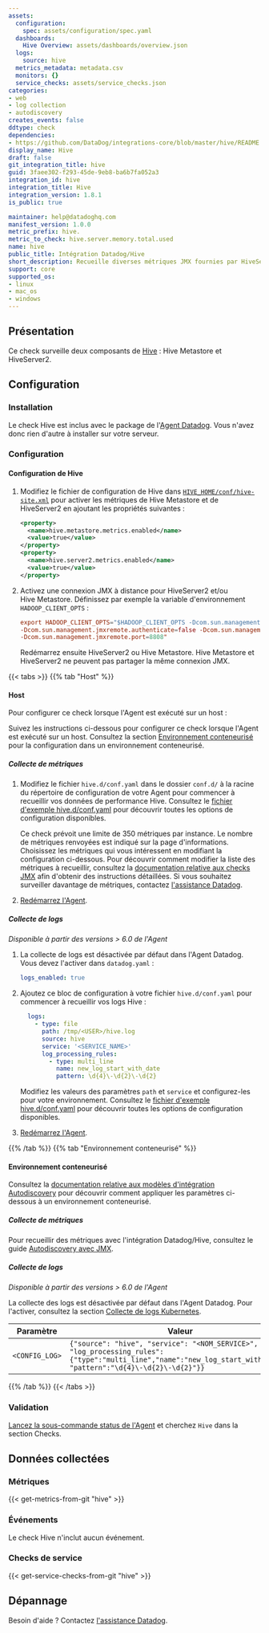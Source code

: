 ```yaml
---
assets:
  configuration:
    spec: assets/configuration/spec.yaml
  dashboards:
    Hive Overview: assets/dashboards/overview.json
  logs:
    source: hive
  metrics_metadata: metadata.csv
  monitors: {}
  service_checks: assets/service_checks.json
categories:
- web
- log collection
- autodiscovery
creates_events: false
ddtype: check
dependencies:
- https://github.com/DataDog/integrations-core/blob/master/hive/README.md
display_name: Hive
draft: false
git_integration_title: hive
guid: 3faee302-f293-45de-9eb8-ba6b7fa052a3
integration_id: hive
integration_title: Hive
integration_version: 1.8.1
is_public: true

maintainer: help@datadoghq.com
manifest_version: 1.0.0
metric_prefix: hive.
metric_to_check: hive.server.memory.total.used
name: hive
public_title: Intégration Datadog/Hive
short_description: Recueille diverses métriques JMX fournies par HiveServer2 et Hive MetaStore
support: core
supported_os:
- linux
- mac_os
- windows
---
```




## Présentation

Ce check surveille deux composants de [Hive][1] : Hive Metastore et HiveServer2.

## Configuration

### Installation

Le check Hive est inclus avec le package de l'[Agent Datadog][2]. Vous n'avez donc rien d'autre à installer sur votre serveur.

### Configuration

#### Configuration de Hive

1. Modifiez le fichier de configuration de Hive dans [`HIVE_HOME/conf/hive-site.xml`][3] pour activer les métriques de Hive Metastore et de HiveServer2 en ajoutant les propriétés suivantes :

   ```xml
   <property>
     <name>hive.metastore.metrics.enabled</name>
     <value>true</value>
   </property>
   <property>
     <name>hive.server2.metrics.enabled</name>
     <value>true</value>
   </property>
   ```

2. Activez une connexion JMX à distance pour HiveServer2 et/ou Hive Metastore. Définissez par exemple la variable d'environnement `HADOOP_CLIENT_OPTS` :

   ```conf
   export HADOOP_CLIENT_OPTS="$HADOOP_CLIENT_OPTS -Dcom.sun.management.jmxremote \
   -Dcom.sun.management.jmxremote.authenticate=false -Dcom.sun.management.jmxremote.ssl=false \
   -Dcom.sun.management.jmxremote.port=8808"
   ```

    Redémarrez ensuite HiveServer2 ou Hive Metastore. Hive Metastore et HiveServer2 ne peuvent pas partager la même connexion JMX.

{{< tabs >}}
{{% tab "Host" %}}

#### Host

Pour configurer ce check lorsque l'Agent est exécuté sur un host :

Suivez les instructions ci-dessous pour configurer ce check lorsque l'Agent est exécuté sur un host. Consultez la section [Environnement conteneurisé](#environnement-conteneurise) pour la configuration dans un environnement conteneurisé.

##### Collecte de métriques

1. Modifiez le fichier `hive.d/conf.yaml` dans le dossier `conf.d/` à la racine du répertoire de configuration de votre Agent pour commencer à recueillir vos données de performance Hive. Consultez le [fichier d'exemple hive.d/conf.yaml][1] pour découvrir toutes les options de configuration disponibles.

    Ce check prévoit une limite de 350 métriques par instance. Le nombre de métriques renvoyées est indiqué sur la page d'informations. Choisissez les métriques qui vous intéressent en modifiant la configuration ci-dessous.
    Pour découvrir comment modifier la liste des métriques à recueillir, consultez la [documentation relative aux checks JMX][2] afin d'obtenir des instructions détaillées. Si vous souhaitez surveiller davantage de métriques, contactez [l'assistance Datadog][3].

2. [Redémarrez l'Agent][4].

##### Collecte de logs

_Disponible à partir des versions > 6.0 de l'Agent_

1. La collecte de logs est désactivée par défaut dans l'Agent Datadog. Vous devez l'activer dans `datadog.yaml` :

   ```yaml
   logs_enabled: true
   ```

2. Ajoutez ce bloc de configuration à votre fichier `hive.d/conf.yaml` pour commencer à recueillir vos logs Hive :

   ```yaml
     logs:
       - type: file
         path: /tmp/<USER>/hive.log
         source: hive
         service: '<SERVICE_NAME>'
         log_processing_rules:
           - type: multi_line
             name: new_log_start_with_date
             pattern: \d{4}\-\d{2}\-\d{2}
   ```

    Modifiez les valeurs des paramètres `path` et `service` et configurez-les pour votre environnement. Consultez le [fichier d'exemple hive.d/conf.yaml][1] pour découvrir toutes les options de configuration disponibles.

3. [Redémarrez l'Agent][4].

[1]: https://github.com/DataDog/integrations-core/blob/master/hive/datadog_checks/hive/data/conf.yaml.example
[2]: https://docs.datadoghq.com/fr/integrations/java/
[3]: https://docs.datadoghq.com/fr/help/
[4]: https://docs.datadoghq.com/fr/agent/guide/agent-commands/#start-stop-and-restart-the-agent
{{% /tab %}}
{{% tab "Environnement conteneurisé" %}}

#### Environnement conteneurisé

Consultez la [documentation relative aux modèles d'intégration Autodiscovery][1] pour découvrir comment appliquer les paramètres ci-dessous à un environnement conteneurisé.

##### Collecte de métriques

Pour recueillir des métriques avec l'intégration Datadog/Hive, consultez le guide [Autodiscovery avec JMX][2].

##### Collecte de logs

_Disponible à partir des versions > 6.0 de l'Agent_

La collecte des logs est désactivée par défaut dans l'Agent Datadog. Pour l'activer, consultez la section [Collecte de logs Kubernetes][3].

| Paramètre      | Valeur                                                                                                                                                             |
| -------------- | ----------------------------------------------------------------------------------------------------------------------------------------------------------------- |
| `<CONFIG_LOG>` | `{"source": "hive", "service": "<NOM_SERVICE>", "log_processing_rules":{"type":"multi_line","name":"new_log_start_with_date", "pattern":"\d{4}\-\d{2}\-\d{2}"}}` |

[1]: https://docs.datadoghq.com/fr/agent/kubernetes/integrations/
[2]: https://docs.datadoghq.com/fr/agent/guide/autodiscovery-with-jmx/?tab=containerizedagent
[3]: https://docs.datadoghq.com/fr/agent/kubernetes/log/
{{% /tab %}}
{{< /tabs >}}

### Validation

[Lancez la sous-commande status de l'Agent][4] et cherchez `Hive` dans la section Checks.

## Données collectées

### Métriques
{{< get-metrics-from-git "hive" >}}


### Événements

Le check Hive n'inclut aucun événement.

### Checks de service
{{< get-service-checks-from-git "hive" >}}


## Dépannage

Besoin d'aide ? Contactez [l'assistance Datadog][5].


[1]: https://cwiki.apache.org/confluence/display/Hive/Home
[2]: https://app.datadoghq.com/account/settings#agent
[3]: https://cwiki.apache.org/confluence/display/Hive/Configuration+Properties#ConfigurationProperties-Metrics
[4]: https://docs.datadoghq.com/fr/agent/guide/agent-commands/#agent-status-and-information
[5]: https://docs.datadoghq.com/fr/help/
